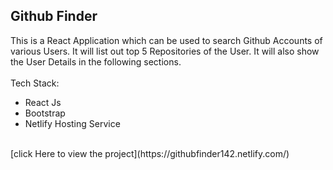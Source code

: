 ## Github Finder
This is a React Application which can be used to search Github Accounts of various Users.
It will list out top 5 Repositories of the User. It will also show the User Details in the following sections.
<br>
<br>
Tech Stack: 
- React Js 
- Bootstrap 
- Netlify Hosting Service
<br>
[click Here to view the project](https://githubfinder142.netlify.com/)

